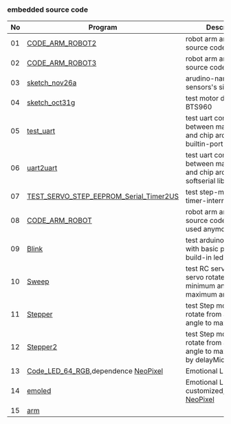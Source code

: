 ### embedded source code

|No|Program|Description|Comment|
|---|---|---|---|
|01|[CODE_ARM_ROBOT2](/embed/CODE_ARM_ROBOT2)|robot arm arduino-nano source code|version2|
|02|[CODE_ARM_ROBOT3](/embed/CODE_ARM_ROBOT3)|robot arm arduino-nano source code|version3|
|03|[sketch_nov26a](/embed/sketch_nov26a)|arudino-nano read ultra sensors's signal||
|04|[sketch_oct31g](/embed/sketch_oct31g)|test motor driver BTS960||
|05|[test_uart](/embed/test_uart)|test uart commnication between main board and chip arduino by builtin-port|refer to python code [test_serial.py](https://github.com/iteam1/robot-jetboy/blob/main/utils/test_serial.py)|
|06|[uart2uart](/embed/uart2uart)|test uart commnication between main board and chip arduino by softserial library|refer to python code [test_serial.py](https://github.com/iteam1/robot-jetboy/blob/main/utils/test_serial.py)|
|07|[TEST_SERVO_STEP_EEPROM_Serial_Timer2US](/embed/TEST_SERVO_STEP_EEPROM_Serial_Timer2US)|test step-motor with timer-interrupt||
|08|[CODE_ARM_ROBOT](/embed/CODE_ARM_ROBOT)|robot arm arduino-nano source code but not be used anymore||
|09|[Blink](/embed/Blink)|test arduino nano clip with basic program blink build-in led||
|10|[Sweep](/embed/Sweep)|test RC servo, control servo rotate from a minimum angle to maximum angle||
|11|[Stepper](/embed/Stepper)|test Step motor, control rotate from a minimum angle to maximum angle||
|12|[Stepper2](/embed/Stepper2)|test Step motor, control rotate from a minimum angle to maximum angle by delayMicrosecond||
|13|[Code_LED_64_RGB](/embed/Code_LED_64_RGB),dependence [NeoPixel](https://github.com/adafruit/Adafruit_NeoPixel)|Emotional LED||
|14|[emoled](/embed/emoled)|Emotional LED customized,dependence [NeoPixel](https://github.com/adafruit/Adafruit_NeoPixel)|using|
|15|[arm](/embed/arm)||using|
